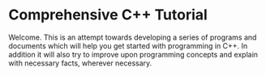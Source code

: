# Comprehensive C++ Tutorial

Welcome. This is an attempt towards developing a series of programs and documents which will help you get started with programming in C++. In addition it will also try to improve upon programming concepts and explain with necessary facts, wherever necessary.

